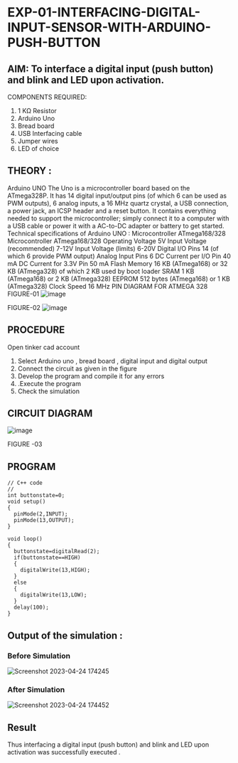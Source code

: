 # EXP-01-INTERFACING-DIGITAL-INPUT-SENSOR-WITH-ARDUINO-PUSH-BUTTON

## AIM:  To interface a digital input (push button) and blink and LED upon activation.
COMPONENTS REQUIRED:
1.	1 KΩ Resistor 
2.	Arduino Uno 
3.	Bread board 
4.	USB Interfacing cable 
5.	Jumper wires 
6.	LED of choice 
## THEORY :
Arduino UNO
 	  The Uno is a microcontroller board based on the ATmega328P. It has 14 digital input/output pins (of which 6 can be used as PWM outputs), 6 analog inputs, a 16 MHz quartz crystal, a USB connection, a power jack, an ICSP header and a reset button. It contains everything needed to support the microcontroller; simply connect it to a computer with a USB cable or power it with a AC-to-DC adapter or battery to get started.
	Technical specifications of Arduino UNO :
Microcontroller	ATmega168/328
Microcontroller	ATmega168/328
Operating Voltage	5V
Input Voltage (recommended)	7-12V
Input Voltage (limits)	6-20V
Digital I/O Pins	14 (of which 6 provide PWM output)
Analog Input Pins	6
DC Current per I/O Pin	40 mA
DC Current for 3.3V Pin	50 mA
Flash Memory	16 KB (ATmega168) or 32 KB (ATmega328) of which 2 KB used by boot loader
SRAM	1 KB (ATmega168) or 2 KB (ATmega328)
EEPROM	512 bytes (ATmega168) or 1 KB (ATmega328)
Clock Speed	16 MHz
PIN DIAGRAM FOR ATMEGA 328
 FIGURE-01
![image](https://user-images.githubusercontent.com/36288975/163530394-115baee4-7ed1-49fe-9cce-d7b625e11e85.png)

FIGURE-02
![image](https://user-images.githubusercontent.com/36288975/163530431-4d390e98-0942-42d8-95b8-f57d348e6ad8.png)

## PROCEDURE 
 Open tinker cad account 
1.	Select Arduino uno , bread board , digital input and digital output 
2.	Connect the circuit as given in the figure 
3.	Develop the program and compile it for any errors 
4.	 .Execute the program 
5.	Check the simulation 

## CIRCUIT DIAGRAM 

![image](https://user-images.githubusercontent.com/36288975/163530437-87a0afbd-b3c9-44ad-b907-5de63486fb9d.png)

FIGURE -03

## PROGRAM 
```
// C++ code
//
int buttonstate=0;
void setup()
{
  pinMode(2,INPUT);
  pinMode(13,OUTPUT);
}

void loop()
{
  buttonstate=digitalRead(2);
  if(buttonstate==HIGH)
  {
    digitalWrite(13,HIGH);
  }
  else
  {
    digitalWrite(13,LOW);
  }
  delay(100);
}
```
 
## Output of the simulation :
### Before Simulation
![Screenshot 2023-04-24 174245](https://user-images.githubusercontent.com/118704873/233994881-052bb696-1bcb-492d-b00a-2322f7ff7a40.png)

### After Simulation

![Screenshot 2023-04-24 174452](https://user-images.githubusercontent.com/118704873/233994931-b96101b9-765a-4238-896c-abf434489600.png)

## Result
Thus interfacing a digital input (push button) and blink and LED upon activation was successfully executed .

